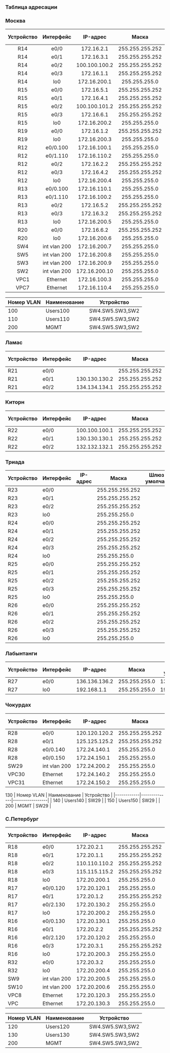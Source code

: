 ### Таблица адресации
### Москва
| Устройство  | Интерфейс | IP-адрес      | Маска           | Шлюз по умолчанию |
|:-----------:|:---------:|:-------------:|:---------------:|:-----------------:|
| R14         | e0/0      | 172.16.2.1    | 255.255.255.252 | 172.16.2.1        |
| R14         | e0/1      | 172.16.3.1    | 255.255.255.252 | 172.16.3.1        |
| R14         | e0/2      | 100.100.100.2 | 255.255.255.252 | 100.100.100.1     |
| R14         | e0/3      | 172.16.1.1    | 255.255.255.252 | 172.16.1.1        |
| R14         | lo0       | 172.16.200.1  | 255.255.255.0   | 172.16.200.1      |
| R15         | e0/0      | 172.16.5.1    | 255.255.255.252 | 172.16.5.1        |
| R15         | e0/1      | 172.16.4.1    | 255.255.255.252 | 172.16.4.1        |
| R15         | e0/2      | 100.100.101.2 | 255.255.255.252 | 100.100.101.1     |
| R15         | e0/3      | 172.16.6.1    | 255.255.255.252 | 172.16.6.1        |
| R15         | lo0       | 172.16.200.2  | 255.255.255.0   | 172.16.200.1      |
| R19         | e0/0      | 172.16.1.2    | 255.255.255.252 | 172.16.1.1        |
| R19         | lo0       | 172.16.200.3  | 255.255.255.0   | 172.16.200.1      |
| R12         | e0/0.100  | 172.16.100.1  | 255.255.255.0   | 172.16.100.1      |
| R12         | e0/1.110  | 172.16.110.2  | 255.255.255.0   | 172.16.110.1      |
| R12         | e0/2      | 172.16.2.2    | 255.255.255.252 | 172.16.2.1        |
| R12         | e0/3      | 172.16.4.2    | 255.255.255.252 | 172.16.4.1        |
| R12         | lo0       | 172.16.200.4  | 255.255.255.0   | 172.16.200.1      |
| R13         | e0/0.100     | 172.16.110.1  | 255.255.255.0   | 172.16.110.1      |
| R13         | e0/1.110     | 172.16.100.2  | 255.255.255.0   | 172.16.100.1      |
| R13         | e0/2         | 172.16.5.2    | 255.255.255.252 | 172.16.5.1        |
| R13         | e0/3         | 172.16.3.2    | 255.255.255.252 | 172.16.3.1        |
| R13         | lo0          | 172.16.200.5  | 255.255.255.0   | 172.16.200.1      |
| R20         | e0/0         | 172.16.6.2    | 255.255.255.252 | 172.16.6.1        |
| R20         | lo0          | 172.16.200.6  | 255.255.255.0   | 172.16.200.1      |
| SW4         | int vlan 200 | 172.16.200.7  | 255.255.255.0   | 172.16.200.1      |
| SW5         | int vlan 200 | 172.16.200.8  | 255.255.255.0   | 172.16.200.1      |
| SW3         | int vlan 200 | 172.16.200.9  | 255.255.255.0   | 172.16.200.1      |
| SW2         | int vlan 200 | 172.16.200.10 | 255.255.255.0   | 172.16.200.1      |
| VPC1        | Ethernet     | 172.16.100.3  | 255.255.255.0   | 172.16.100.1      |
| VPC7        | Ethernet     | 172.16.110.4  | 255.255.255.0   | 172.16.110.1      |

| Номер VLAN | Наименование | Устройство      |
|------------|--------------|-----------------|
| 100        | Users100     | SW4.SW5.SW3,SW2 |
| 110        | Users110     | SW4.SW5.SW3,SW2 |
| 200        | MGMT         | SW4.SW5.SW3,SW2 |



### Ламас
| Устройство | Интерфейс  |  IP-адрес     | Маска           | Шлюз по умолчанию |
|------------|------------|---------------|-----------------|-------------------|
| R21        | e0/0       |               | 255.255.255.252 |                   |
| R21        | e0/1       | 130.130.130.2 | 255.255.255.252 | 130.130.130.1     |
| R21        | e0/2       | 134.134.134.1 | 255.255.255.252 | 134.134.134.1     |


### Киторн
| Устройство | Интерфейс | IP-адрес      | Маска           | Шлюз по умолчанию |
|------------|-----------|---------------|-----------------|-------------------|
| R22        | e0/0      | 100.100.100.1 | 255.255.255.252 | 100.100.100.1     |
| R22        | e0/1      | 130.130.130.1 | 255.255.255.252 | 130.130.130.1     |
| R22        | e0/2      | 132.132.132.1 | 255.255.255.252 | 132.132.132.1     |


### Триада
| Устройство | Интерфейс  |  IP-адрес | Маска           | Шлюз по умолчанию |
|------------|------------|-----------|-----------------|-------------------|
| R23        | e0/0       |           | 255.255.255.252 |                   |
| R23        | e0/1       |           | 255.255.255.252 |                   |
| R23        | e0/2       |           | 255.255.255.252 |                   |
| R23        | lo0        |           | 255.255.255.0   |                   |
| R24        | e0/0       |           | 255.255.255.252 |                   |
| R24        | e0/1       |           | 255.255.255.252 |                   |
| R24        | e0/2       |           | 255.255.255.252 |                   |
| R24        | e0/3       |           | 255.255.255.252 |                   |
| R24        | lo0        |           | 255.255.255.0   |                   |
| R25        | e0/0       |           | 255.255.255.252 |                   |
| R25        | e0/1       |           | 255.255.255.252 |                   |
| R25        | e0/2       |           | 255.255.255.252 |                   |
| R25        | e0/3       |           | 255.255.255.252 |                   |
| R25        | lo0        |           | 255.255.255.0   |                   |
| R26        | e0/0       |           | 255.255.255.252 |                   |
| R26        | e0/1       |           | 255.255.255.252 |                   |
| R26        | e0/2       |           | 255.255.255.252 |                   |
| R26        | e0/3       |           | 255.255.255.252 |                   |
| R26        | lo0        |           | 255.255.255.0   |                   |

### Лабынтанги
| Устройство | Интерфейс  |  IP-адрес     | Маска         | Шлюз по умолчанию |
|------------|------------|---------------|---------------|-------------------|
| R27        | e0/0       | 136.136.136.2 | 255.255.255.0 | 136.136.136.1     |
| R27        | lo0        | 192.168.1.1   | 255.255.255.0 | 192.168.1.1       |


### Чокурдах
| Устройство | Интерфейс    | IP-адрес      | Маска           | Шлюз по умолчанию |
|------------|--------------|---------------|-----------------|-------------------|
| R28        | e0/0         | 120.120.120.2 | 255.255.255.252 | 120.120.120.1     |
| R28        | e0/1         | 125.125.125.2 | 255.255.255.252 | 125.125.125.1     |
| R28        | e0/0.140     | 172.24.140.1  | 255.255.255.0   | 172.24.140.1      |
| R28        | e0/0.150     | 172.24.150.1  | 255.255.255.0   | 172.24.150.1      |
| SW29       | int vlan 200 | 172.24.200.2  | 255.255.255.0   | 172.24.200.1      |
| VPC30      | Ethernet     | 172.24.140.2  | 255.255.255.0   | 172.24.140.1      |
| VPC31      | Ethernet     | 172.24.150.2  | 255.255.255.0   | 172.24.150.1      |
130
| Номер VLAN | Наименование | Устройство      |
|------------|--------------|-----------------|
| 140        | Users140     | SW29            |
| 150        | Users150     | SW29            |
| 200        | MGMT         | SW29            |


### С.Петербург
| Устройство | Интерфейс    | IP-адрес      | Маска           | Шлюз по умолчанию |
|------------|--------------|---------------|-----------------|-------------------|
| R18        | e0/0         | 172.20.2.1    | 255.255.255.252 | 172.20.2.1        |
| R18        | e0/1         | 172.20.1.1    | 255.255.255.252 | 172.20.1.1        |
| R18        | e0/2         | 110.110.110.2 | 255.255.255.252 | 110.110.110.2     |
| R18        | e0/3         | 115.115.115.2 | 255.255.255.252 | 115.115.115.1     |
| R18        | lo0          | 172.20.200.1  | 255.255.255.0   | 172.20.200.1      |
| R17        | e0/0.120     | 172.20.120.1  | 255.255.255.0   | 172.20.120.1      |
| R17        | e0/1         | 172.20.1.2    | 255.255.255.252 | 172.20.1.1        |
| R17        | e0/2.130     | 172.20.130.2  | 255.255.255.0   | 172.20.130.1      |
| R17        | lo0          | 172.20.200.2  | 255.255.255.0   | 172.20.200.1      |
| R16        | e0/0.130     | 172.20.130.1  | 255.255.255.0   | 172.20.130.1      |
| R16        | e0/1         | 172.20.2.2    | 255.255.255.252 | 172.20.2.1        |
| R16        | e0/2.120     | 172.20.120.2  | 255.255.255.0   | 172.20.120.1      |
| R16        | e0/3         | 172.20.3.1    | 255.255.255.252 | 172.20.3.1        |
| R16        | lo0          | 172.20.200.3  | 255.255.255.0   | 172.20.200.1      |
| R32        | e0/0         | 172.20.3.2    | 255.255.255.0   | 172.20.3.1        |
| R32        | lo0          | 172.20.200.4  | 255.255.255.0   | 172.20.200.1      |
| SW9        | int vlan 200 | 172.20.200.5  | 255.255.255.0   | 172.20.200.1      |
| SW10       | int vlan 200 | 172.20.200.6  | 255.255.255.0   | 172.20.200.1      |
| VPC8       | Ethernet     | 172.20.120.3  | 255.255.255.0   | 172.20.120.1      |
| VPC        | Ethernet     | 172.20.130.3  | 255.255.255.0   | 172.20.130.1      |

| Номер VLAN | Наименование | Устройство      |
|------------|--------------|-----------------|
| 120        | Users120     | SW4.SW5.SW3,SW2 |
| 130        | Users130     | SW4.SW5.SW3,SW2 |
| 200        | MGMT         | SW4.SW5.SW3,SW2 |


